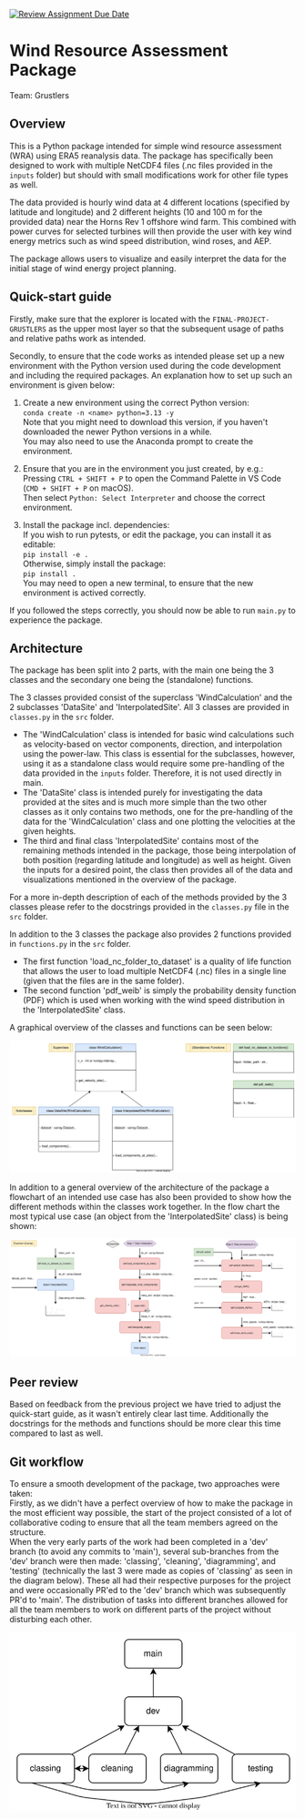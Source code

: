 [![Review Assignment Due Date](https://classroom.github.com/assets/deadline-readme-button-22041afd0340ce965d47ae6ef1cefeee28c7c493a6346c4f15d667ab976d596c.svg)](https://classroom.github.com/a/zjSXGKeR)
# Wind Resource Assessment Package

Team: Grustlers

## Overview

This is a Python package intended for simple wind resource assessment (WRA) using ERA5 reanalysis data. The package has specifically been designed to work with multiple NetCDF4 files (.nc files provided in the `inputs` folder) but should with small modifications work for other file types as well.

The data provided is hourly wind data at 4 different locations (specified by latitude and longitude) and 2 different heights (10 and 100 m for the provided data) near the Horns Rev 1 offshore wind farm. This combined with power curves for selected turbines will then provide the user with key wind energy metrics such as wind speed distribution, wind roses, and AEP.

The package allows users to visualize and easily interpret the data for the initial stage of wind energy project planning.

## Quick-start guide

Firstly, make sure that the explorer is located with the `FINAL-PROJECT-GRUSTLERS` as the upper most layer so that the subsequent usage of paths and relative paths work as intended.

Secondly, to ensure that the code works as intended please set up a new environment with the Python version used during the code development and including the required packages. An explanation how to set up such an environment is given below:

1. Create a new environment using the correct Python version:<br />
`conda create -n <name> python=3.13 -y`<br />
Note that you might need to download this version, if you haven't downloaded the newer Python versions in a while.<br />
You may also need to use the Anaconda prompt to create the environment.

2. Ensure that you are in the environment you just created, by e.g.:<br />
Pressing `CTRL + SHIFT + P` to open the Command Palette in VS Code (`CMD + SHIFT + P` on macOS).<br />
Then select `Python: Select Interpreter` and choose the correct environment.
 
3. Install the package incl. dependencies:<br />
If you wish to run pytests, or edit the package, you can install it as editable:<br />
`pip install -e .`<br />
Otherwise, simply install the package:<br />
`pip install .`<br />
You may need to open a new terminal, to ensure that the new environment is actived correctly.

If you followed the steps correctly, you should now be able to run `main.py` to experience the package.

## Architecture

The package has been split into 2 parts, with the main one being the 3 classes and the secondary one being the (standalone) functions.

The 3 classes provided consist of the superclass 'WindCalculation' and the 2 subclasses 'DataSite' and 'InterpolatedSite'. All 3 classes are provided in `classes.py` in the `src` folder.
* The 'WindCalculation' class is intended for basic wind calculations such as velocity-based on vector components, direction, and interpolation using the power-law. This class is essential for the subclasses, however, using it as a standalone class would require some pre-handling of the data provided in the `inputs` folder. Therefore, it is not used directly in main.
* The 'DataSite' class is intended purely for investigating the data provided at the sites and is much more simple than the two other classes as it only contains two methods, one for the pre-handling of the data for the 'WindCalculation' class and one plotting the velocities at the given heights.
* The third and final class 'InterpolatedSite' contains most of the remaining methods intended in the package, those being interpolation of both position (regarding latitude and longitude) as well as height. Given the inputs for a desired point, the class then provides all of the data and visualizations mentioned in the overview of the package.

For a more in-depth description of each of the methods provided by the 3 classes please refer to the docstrings provided in the `classes.py` file in the `src` folder.

In addition to the 3 classes the package also provides 2 functions provided in `functions.py` in the `src` folder.
* The first function 'load_nc_folder_to_dataset' is a quality of life function that allows the user to load multiple NetCDF4 (.nc) files in a single line (given that the files are in the same folder).
* The second function 'pdf_weib' is simply the probability density function (PDF) which is used when working with the wind speed distribution in the 'InterpolatedSite' class.

A graphical overview of the classes and functions can be seen below:

<img src="diagrams/Overview.svg" alt="">

In addition to a general overview of the architecture of the package a flowchart of an intended use case has also been provided to show how the different methods within the classes work together. In the flow chart the most typical use case (an object from the 'InterpolatedSite' class) is being shown:

<img src="diagrams/Flowchart.svg" alt="">

## Peer review

Based on feedback from the previous project we have tried to adjust the quick-start guide, as it wasn't entirely clear last time. Additionally the docstrings for the methods and functions should be more clear this time compared to last as well.

## Git workflow

To ensure a smooth development of the package, two approaches were taken:<br />
Firstly, as we didn't have a perfect overview of how to make the package in the most efficient way possible, the start of the project consisted of a lot of collaborative coding to ensure that all the team members agreed on the structure.<br />
When the very early parts of the work had been completed in a 'dev' branch (to avoid any commits to 'main'), several sub-branches from the 'dev' branch were then made: 'classing', 'cleaning', 'diagramming', and 'testing' (technically the last 3 were made as copies of 'classing' as seen in the diagram below). These all had their respective purposes for the project and were occasionally PR'ed to the 'dev' branch which was subsequently PR'd to 'main'. The distribution of tasks into different branches allowed for all the team members to work on different parts of the project without disturbing each other.

<img src="diagrams/GitWorkflow.svg" alt="">